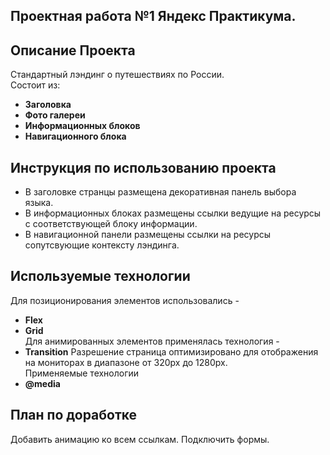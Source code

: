 ## Проектная работа №1 Яндекс Практикума.


## Описание Проекта
Стандартный лэндинг о путешествиях по России.  
Состоит из:
- **Заголовка**
- **Фото галереи**
- **Информационных блоков**
- **Навигационного блока**
## Инструкция по использованию проекта
- В заголовке странцы размещена декоративная панель выбора языка.  
- В информационных блоках размещены ссылки ведущие на ресурсы с соответствующей блоку информации.  
- В навигационной панели размещены ссылки на ресурсы сопутсвующие контексту лэндинга.
## Используемые технологии
Для позиционирования элементов использовались -
- **Flex**
- **Grid**      
Для анимированных элементов применялась технология -
- **Transition**     Разрешение страница оптимизировано для отображения на мониторах в диапазоне от 320px до 1280px.  
Применяемые технологии 
- **@media**


## План по доработке
Добавить анимацию ко всем ссылкам. 
Подключить формы.



